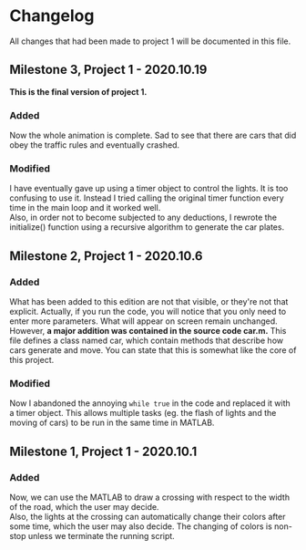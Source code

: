 # Changelog
All changes that had been made to project 1 will be documented in this file.
## Milestone 3, Project 1 - 2020.10.19
**This is the final version of project 1.**
### Added
Now the whole animation is complete. Sad to see that there are cars that did obey the traffic rules and eventually crashed.
### Modified
I have eventually gave up using a timer object to control the lights. It is too confusing to use it. Instead I tried calling the original timer function every time in the main loop and it worked well.  
Also, in order not to become subjected to any deductions, I rewrote the initialize() function using a recursive algorithm to generate the car plates.
## Milestone 2, Project 1 - 2020.10.6
### Added
What has been added to this edition are not that visible, or they're not that explicit. Actually, if you run the code, you will notice that you only need to enter more parameters. What will appear on screen remain unchanged.  
However, __a major addition was contained in the source code car.m.__ This file defines a class named car, which contain methods that describe how cars generate and move. You can state that this is somewhat like the core of this project.
### Modified
Now I abandoned the annoying ```while true``` in the code and replaced it with a timer object. This allows multiple tasks (eg. the flash of lights and the moving of cars) to be run in the same time in MATLAB.
## Milestone 1, Project 1 - 2020.10.1
### Added
Now, we can use the MATLAB to draw a crossing with respect to the width of the road, which the user may decide.  
Also, the lights at the crossing can automatically change their colors after some time, which the user may also decide. The changing of colors is non-stop unless we terminate the running script.